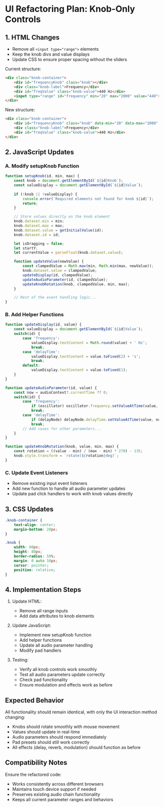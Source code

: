 # UI Refactoring Plan: Knob-Only Controls

## 1. HTML Changes
- Remove all `<input type="range">` elements
- Keep the knob divs and value displays
- Update CSS to ensure proper spacing without the sliders

Current structure:
```html
<div class="knob-container">
    <div id="frequencyKnob" class="knob"></div>
    <div class="knob-label">Frequency</div>
    <div id="freqValue" class="knob-value">440 Hz</div>
    <input type="range" id="frequency" min="20" max="2000" value="440">
</div>
```

New structure:
```html
<div class="knob-container">
    <div id="frequencyKnob" class="knob" data-min="20" data-max="2000" data-value="440"></div>
    <div class="knob-label">Frequency</div>
    <div id="freqValue" class="knob-value">440 Hz</div>
</div>
```

## 2. JavaScript Updates

### A. Modify setupKnob Function
```javascript
function setupKnob(id, min, max) {
    const knob = document.getElementById(`${id}Knob`);
    const valueDisplay = document.getElementById(`${id}Value`);
    
    if (!knob || !valueDisplay) {
        console.error(`Required elements not found for knob ${id}`);
        return;
    }

    // Store values directly on the knob element
    knob.dataset.min = min;
    knob.dataset.max = max;
    knob.dataset.value = getInitialValue(id);
    knob.dataset.id = id;

    let isDragging = false;
    let startY;
    let currentValue = parseFloat(knob.dataset.value);

    function updateValue(newValue) {
        const clampedValue = Math.max(min, Math.min(max, newValue));
        knob.dataset.value = clampedValue;
        updateDisplay(id, clampedValue);
        updateAudioParameter(id, clampedValue);
        updateKnobRotation(knob, clampedValue, min, max);
    }

    // Rest of the event handling logic...
}
```

### B. Add Helper Functions
```javascript
function updateDisplay(id, value) {
    const valueDisplay = document.getElementById(`${id}Value`);
    switch(id) {
        case 'frequency':
            valueDisplay.textContent = Math.round(value) + ' Hz';
            break;
        case 'delayTime':
            valueDisplay.textContent = value.toFixed(2) + 's';
            break;
        default:
            valueDisplay.textContent = value.toFixed(1);
    }
}

function updateAudioParameter(id, value) {
    const now = audioContext?.currentTime ?? 0;
    switch(id) {
        case 'frequency':
            if (oscillator) oscillator.frequency.setValueAtTime(value, now);
            break;
        case 'delayTime':
            if (delayNode) delayNode.delayTime.setValueAtTime(value, now);
            break;
        // Add cases for other parameters...
    }
}

function updateKnobRotation(knob, value, min, max) {
    const rotation = ((value - min) / (max - min) * 270) - 135;
    knob.style.transform = `rotate(${rotation}deg)`;
}
```

### C. Update Event Listeners
- Remove existing input event listeners
- Add new function to handle all audio parameter updates
- Update pad click handlers to work with knob values directly

## 3. CSS Updates
```css
.knob-container {
    text-align: center;
    margin-bottom: 20px;
}

.knob {
    width: 80px;
    height: 80px;
    border-radius: 50%;
    margin: 0 auto 10px;
    cursor: pointer;
    position: relative;
}
```

## 4. Implementation Steps

1. Update HTML:
   - Remove all range inputs
   - Add data attributes to knob elements

2. Update JavaScript:
   - Implement new setupKnob function
   - Add helper functions
   - Update all audio parameter handling
   - Modify pad handlers

3. Testing:
   - Verify all knob controls work smoothly
   - Test all audio parameters update correctly
   - Check pad functionality
   - Ensure modulation and effects work as before

## Expected Behavior

All functionality should remain identical, with only the UI interaction method changing:
- Knobs should rotate smoothly with mouse movement
- Values should update in real-time
- Audio parameters should respond immediately
- Pad presets should still work correctly
- All effects (delay, reverb, modulation) should function as before

## Compatibility Notes

Ensure the refactored code:
- Works consistently across different browsers
- Maintains touch device support if needed
- Preserves existing audio chain functionality
- Keeps all current parameter ranges and behaviors
